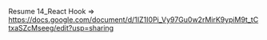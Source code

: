 Resume 14_React Hook => https://docs.google.com/document/d/1IZ1I0Pi_Vy97Gu0w2rMirK9ypiM9t_tCtxaSZcMseeg/edit?usp=sharing